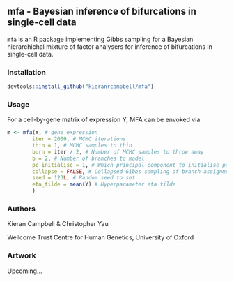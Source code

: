 ## mfa - Bayesian inference of bifurcations in single-cell data

`mfa` is an R package implementing Gibbs sampling for a Bayesian hierarchichal mixture of factor analysers for inference of bifurcations in single-cell data.

### Installation

```r
devtools::install_github("kieranrcampbell/mfa")
```

### Usage

For a cell-by-gene matrix of expression Y, MFA can be envoked via

```r
m <- mfa(Y, # gene expression
        iter = 2000, # MCMC iterations
        thin = 1, # MCMC samples to thin
        burn = iter / 2, # Number of MCMC samples to throw away
        b = 2, # Number of branches to model
        pc_initialise = 1, # Which principal component to initialise pseudotimes to
        collapse = FALSE, # Collapsed Gibbs sampling of branch assignments
        seed = 123L, # Random seed to set
        eta_tilde = mean(Y) # Hyperparameter eta tilde
        )
```

### Authors

Kieran Campbell & Christopher Yau

Wellcome Trust Centre for Human Genetics, University of Oxford

### Artwork

Upcoming...